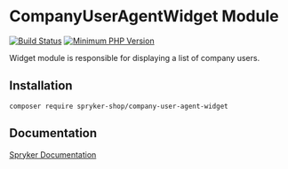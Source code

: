 # CompanyUserAgentWidget Module
[![Build Status](https://travis-ci.org/spryker-shop/company-user-agent-widget.svg)](https://travis-ci.org/spryker-shop/company-user-agent-widget)
[![Minimum PHP Version](https://img.shields.io/badge/php-%3E%3D%207.3-8892BF.svg)](https://php.net/)

Widget module is responsible for displaying a list of company users.

## Installation

```
composer require spryker-shop/company-user-agent-widget
```

## Documentation

[Spryker Documentation](https://academy.spryker.com/developing_with_spryker/module_guide/modules.html)
